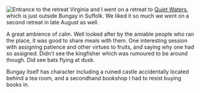 ![Entrance to the retreat](entrance.JPG)
Virginia and I went on a retreat to
[Quiet Waters](https://www.quietwaters.org.uk/),
which is just outside Bungay in Suffolk. We liked it so much we went on a second retreat in late August as well.

A great ambience of calm.   Well looked after by the amiable people who ran the place, it was good to share meals with them.   One interesting session with assigning patience and other virtues to fruits, and saying why one had so assigned.   Didn't see the kingfisher which was rumoured to be around though. Did see bats flying at dusk.

Bungay itself has character including a ruined castle accidentally located behind a tea room, and a secondhand bookshop I had to resist buying books in.
